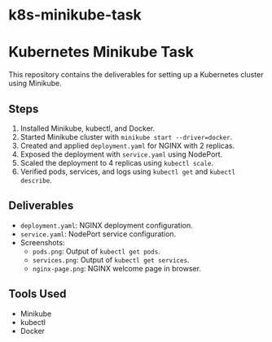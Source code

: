 # k8s-minikube-task
# Kubernetes Minikube Task

This repository contains the deliverables for setting up a Kubernetes cluster using Minikube.

## Steps
1. Installed Minikube, kubectl, and Docker.
2. Started Minikube cluster with `minikube start --driver=docker`.
3. Created and applied `deployment.yaml` for NGINX with 2 replicas.
4. Exposed the deployment with `service.yaml` using NodePort.
5. Scaled the deployment to 4 replicas using `kubectl scale`.
6. Verified pods, services, and logs using `kubectl get` and `kubectl describe`.

## Deliverables
- `deployment.yaml`: NGINX deployment configuration.
- `service.yaml`: NodePort service configuration.
- Screenshots:
  - `pods.png`: Output of `kubectl get pods`.
  - `services.png`: Output of `kubectl get services`.
  - `nginx-page.png`: NGINX welcome page in browser.

## Tools Used
- Minikube
- kubectl
- Docker
